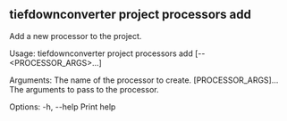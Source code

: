 ## tiefdownconverter project processors add

Add a new processor to the project.

Usage: tiefdownconverter project processors add <NAME> [-- <PROCESSOR_ARGS>...]

Arguments:
  <NAME>               The name of the processor to create.
  [PROCESSOR_ARGS]...  The arguments to pass to the processor.

Options:
  -h, --help  Print help

